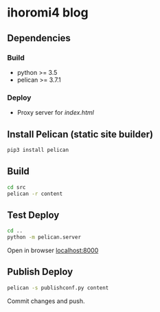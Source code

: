   # ihoromi4 blog

  ## Dependencies

  ### Build

  * python >= 3.5
  * pelican >= 3.7.1

  ### Deploy

  * Proxy server for *index.html*

  ## Install Pelican (static site builder)

  ```bash
  pip3 install pelican
  ```

  ## Build

  ```bash
  cd src
  pelican -r content
  ```

  ## Test Deploy

  ```bash
  cd ..
  python -m pelican.server
  ```

  Open in browser [localhost:8000](http://localhost:8000)
  
  ## Publish Deploy
  
  ```bash
  pelican -s publishconf.py content
  ```
  
  Commit changes and push.
